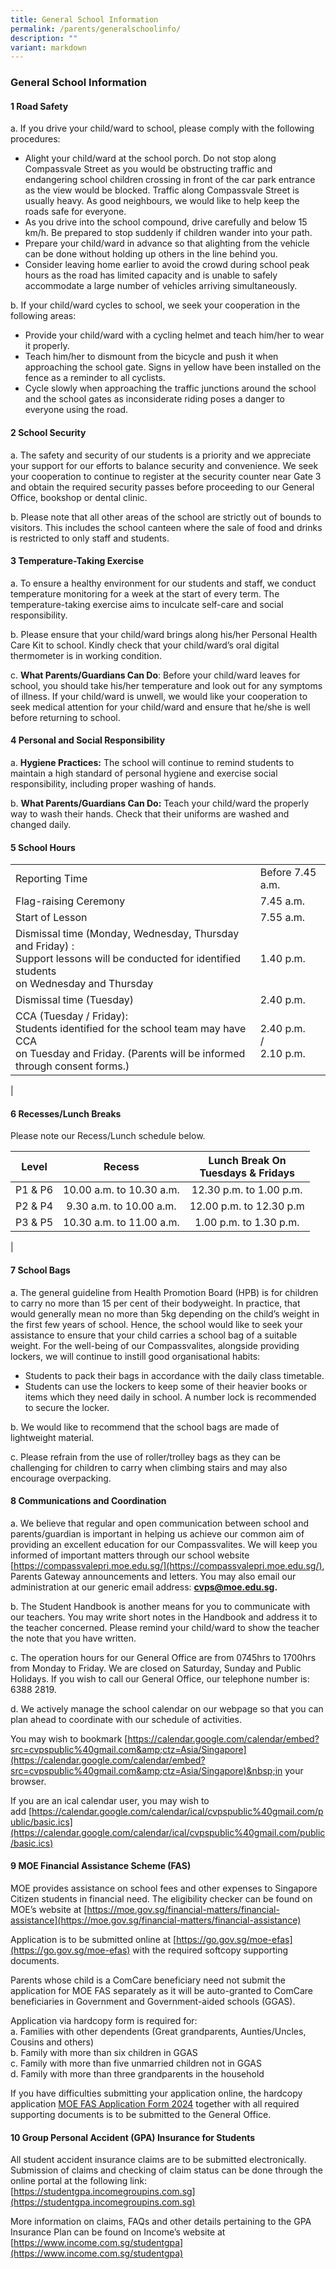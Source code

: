 ```yaml
---
title: General School Information
permalink: /parents/generalschoolinfo/
description: ""
variant: markdown
---
```

### **General School Information**
#### **1  Road Safety**
a. If you drive your child/ward to school, please comply with the following procedures:
*  Alight your child/ward at the school porch. Do not stop along Compassvale Street as you would be obstructing traffic and endangering school children crossing in front of the car park entrance as the view would be blocked. Traffic along Compassvale Street is usually heavy. As good neighbours, we would like to help keep the roads safe for everyone.
* As you drive into the school compound, drive carefully and below 15 km/h. Be prepared to stop suddenly if children wander into your path.
* Prepare your child/ward in advance so that alighting from the vehicle can be done without holding up others in the line behind you.
* Consider leaving home earlier to avoid the crowd during school peak hours as the road has limited capacity and is unable to safely accommodate a large number of vehicles arriving simultaneously.

b. If your child/ward cycles to school, we seek your cooperation in the following areas:
* Provide your child/ward with a cycling helmet and teach him/her to wear it properly.
* Teach him/her to dismount from the bicycle and push it when approaching the school gate. Signs in yellow have been installed on the fence as a reminder to all cyclists.
* Cycle slowly when approaching the traffic junctions around the school and the school gates as inconsiderate riding poses a danger to everyone using the road.  

#### **2 School Security**
a.  The safety and security of our students is a priority and we appreciate your support for our efforts to balance security and convenience. We seek your cooperation to continue to register at the security counter near Gate 3 and obtain the required security passes before proceeding to our General Office, bookshop or dental clinic. 

b.   Please note that all other areas of the school are strictly out of bounds to visitors. This includes the school canteen where the sale of food and drinks is restricted to only staff and students. 

#### **3  Temperature-Taking Exercise**
a.   To ensure a healthy environment for our students and staff, we conduct temperature monitoring for a week at the start of every term. The temperature-taking exercise aims to inculcate self-care and social responsibility.
 
b.   Please ensure that your child/ward brings along his/her Personal Health Care Kit to school. Kindly check that your child/ward’s oral digital thermometer is in working condition.
 
c.    **What Parents/Guardians Can Do**: Before your child/ward leaves for school, you should take his/her temperature and look out for any symptoms of illness. If your child/ward is unwell, we would like your cooperation to seek medical attention for your child/ward and ensure that he/she is well before returning to school. 

#### **4  Personal and Social Responsibility**
a.  **Hygiene Practices:** The school will continue to remind students to maintain a high standard of personal hygiene and exercise social responsibility, including proper washing of hands.
 
b.   **What Parents/Guardians Can Do:** Teach your child/ward the properly way to wash their hands. Check that their uniforms are washed and changed daily.

#### **5  School Hours**

|  |  |
|---|---|
| Reporting Time |  Before 7.45 a.m. |
| Flag-raising Ceremony |  7.45 a.m. |
| Start of Lesson |  7.55 a.m. |
| Dismissal time (Monday, Wednesday, Thursday and Friday) :<br>Support lessons will be conducted for identified students<br>on Wednesday and Thursday |  1.40 p.m. |
| Dismissal time (Tuesday) |  2.40 p.m. |
| CCA (Tuesday / Friday):<br>Students identified for the school team may have CCA<br>on Tuesday and Friday. (Parents will be informed through consent forms.) | 2.40 p.m.<br> /<br>2.10 p.m. |
|

#### **6  Recesses/Lunch Breaks**

Please&nbsp;note our Recess/Lunch schedule below.

| Level | Recess | Lunch Break On <br> Tuesdays &amp; Fridays |
|:---:|:---:|:---:|
| P1 &amp; P6	 | 10.00 a.m. to 10.30 a.m.	 | 12.30 p.m. to 1.00 p.m. |
| P2 &amp; P4	 | 9.30 a.m. to 10.00 a.m.	 | 12.00 p.m. to 12.30 p.m |
| P3 &amp; P5	 | 10.30 a.m. to 11.00 a.m.	 | 1.00 p.m.  to 1.30 p.m. |
|

#### **7  School Bags**
a.	The general guideline from Health Promotion Board (HPB) is for children to carry no more than 15 per cent of their bodyweight. In practice, that would generally mean no more than 5kg depending on the child’s weight in the first few years of school. Hence, the school would like to seek your assistance to ensure that your child carries a school bag of a suitable weight. For the well-being of our Compassvalites, alongside providing lockers, we will continue to instill good organisational habits:
* Students to pack their bags in accordance with the daily class timetable. 
* Students can use the lockers to keep some of their heavier books or items which they need daily in school. A number lock is recommended to secure the locker.


b. We would like to recommend that the school bags are made of lightweight material.

c. Please refrain from the use of roller/trolley bags as they can be challenging for children to carry when climbing stairs and may also encourage overpacking. 

#### **8  Communications and Coordination**
a.    We believe that regular and open communication between school and parents/guardian is important in helping us achieve our common aim of providing an excellent education for our Compassvalites. We will keep you informed of important matters through our school website [https://compassvalepri.moe.edu.sg/](https://compassvalepri.moe.edu.sg/), Parents Gateway announcements and letters. You may also email our administration at our generic email address: **cvps@moe.edu.sg.**

b.    The Student Handbook is another means for you to communicate with our teachers. You may write short notes in the Handbook and address it to the teacher concerned. Please remind your child/ward to show the teacher the note that you have written. 

c.    The operation hours for our General Office are from 0745hrs to 1700hrs from Monday to Friday. We are closed on Saturday, Sunday and Public Holidays. If you wish to call our General Office, our telephone number is: 6388 2819.

d.    We actively manage the school calendar on our webpage so that you can plan ahead to coordinate with our schedule of activities.

You may wish to bookmark&nbsp;[https://calendar.google.com/calendar/embed?src=cvpspublic%40gmail.com&amp;ctz=Asia/Singapore](https://calendar.google.com/calendar/embed?src=cvpspublic%40gmail.com&amp;ctz=Asia/Singapore)&nbsp;in your browser.

If you are an ical calendar user, you may wish to add&nbsp;[https://calendar.google.com/calendar/ical/cvpspublic%40gmail.com/public/basic.ics](https://calendar.google.com/calendar/ical/cvpspublic%40gmail.com/public/basic.ics)

#### **9  MOE Financial Assistance Scheme (FAS)**

MOE provides assistance on school fees and other expenses to Singapore Citizen students in financial need. The eligibility checker can be found on MOE’s website at [https://moe.gov.sg/financial-matters/financial-assistance](https://moe.gov.sg/financial-matters/financial-assistance) 

Application is to be submitted online at [https://go.gov.sg/moe-efas](https://go.gov.sg/moe-efas) with the required softcopy supporting documents. 

Parents whose child is a ComCare beneficiary need not submit the application for MOE FAS separately as it will be auto-granted to ComCare beneficiaries in Government and Government-aided schools (GGAS). 

Application via hardcopy form is required for: <br>
a.	Families with other dependents (Great grandparents, Aunties/Uncles, Cousins and others) <br>
b.	Family with more than six children in GGAS <br>
c.	Family with more than five unmarried children not in GGAS <br>
d.	Family with more than three grandparents in the household

If you have difficulties submitting your application online, the hardcopy application [MOE FAS Application Form 2024](/files/MOE_FAS_Application_Form.pdf) together with all required supporting documents is to be submitted to the General Office. 

#### **10  Group Personal Accident (GPA) Insurance for Students**

All student accident insurance claims are to be submitted electronically. Submission of claims and checking of claim status can be done through the online portal at the following link: [https://studentgpa.incomegroupins.com.sg](https://studentgpa.incomegroupins.com.sg)

More information on claims, FAQs and other details pertaining to the GPA Insurance Plan can be found on Income’s website at [https://www.income.com.sg/studentgpa](https://www.income.com.sg/studentgpa)